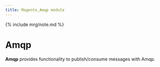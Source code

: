 ```yaml
---
title: Magento_Amqp module
---
```


{% include mrg/note.md %}

# Amqp

**Amqp** provides functionality to publish/consume messages with Amqp.
